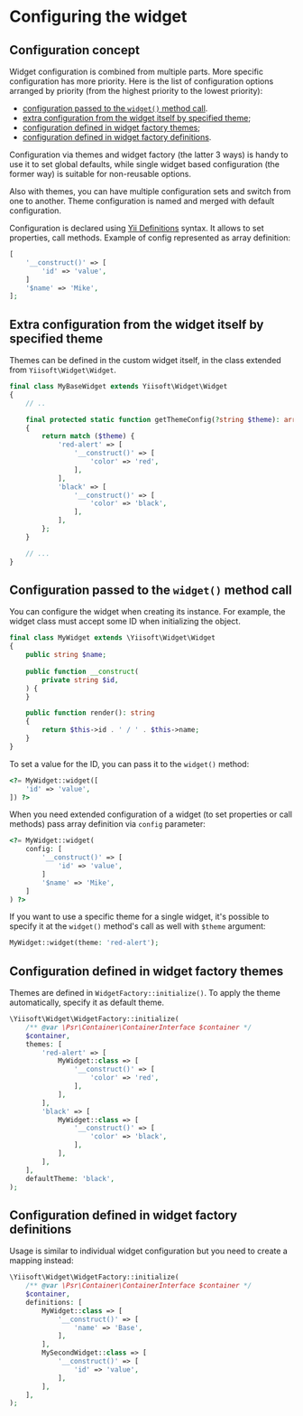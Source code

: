 # Configuring the widget

## Configuration concept

Widget configuration is combined from multiple parts. More specific configuration has more priority. Here is the list of
configuration options arranged by priority (from the highest priority to the lowest priority):

- [configuration passed to the `widget()` method call](#configuration-passed-to-the-widget-method-call).
- [extra configuration from the widget itself by specified theme](#extra-configuration-from-the-widget-itself-by-specified-theme);
- [configuration defined in widget factory themes](#configuration-defined-in-widget-factory-themes);
- [configuration defined in widget factory definitions](#configuration-defined-in-widget-factory-definitions).

Configuration via themes and widget factory (the latter 3 ways) is handy to use it to set global defaults, while single 
widget based configuration (the former way) is suitable for non-reusable options.

Also with themes, you can have multiple configuration sets and switch from one to another. Theme configuration is named
and merged with default configuration.

Configuration is declared using [Yii Definitions](https://github.com/yiisoft/definitions) syntax. It 
allows to set properties, call methods. Example of config represented as array definition:

```php
[
    '__construct()' => [
        'id' => 'value',
    ]
    '$name' => 'Mike',
];
```

## Extra configuration from the widget itself by specified theme

Themes can be defined in the custom widget itself, in the class extended from `Yiisoft\Widget\Widget`.

```php
final class MyBaseWidget extends Yiisoft\Widget\Widget
{
    // ..

    final protected static function getThemeConfig(?string $theme): array
    {
        return match ($theme) {
            'red-alert' => [
                '__construct()' => [
                    'color' => 'red',
                ],
            ],
            'black' => [
                '__construct()' => [
                    'color' => 'black',
                ],
            ],
        };
    }

    // ...
}
```

## Configuration passed to the `widget()` method call

You can configure the widget when creating its instance. For example, the widget class must accept some ID when
initializing the object.

```php
final class MyWidget extends \Yiisoft\Widget\Widget
{
    public string $name;
    
    public function __construct(
        private string $id,
    ) {
    }

    public function render(): string
    {
        return $this->id . ' / ' . $this->name;
    }
}
```

To set a value for the ID, you can pass it to the `widget()` method:

```php
<?= MyWidget::widget([
    'id' => 'value',
]) ?>
```

When you need extended configuration of a widget (to set properties or call methods) pass array definition via `config`
parameter:

```php
<?= MyWidget::widget(
    config: [
        '__construct()' => [
            'id' => 'value',
        ]
        '$name' => 'Mike',
    ]
) ?>
```

If you want to use a specific theme for a single widget, it's possible to specify it at the `widget()` method's call as 
well with `$theme` argument:

```php
MyWidget::widget(theme: 'red-alert');
```

## Configuration defined in widget factory themes

Themes are defined in `WidgetFactory::initialize()`. To apply the theme automatically, specify it as default theme.

```php
\Yiisoft\Widget\WidgetFactory::initialize(
    /** @var \Psr\Container\ContainerInterface $container */
    $container,
    themes: [
        'red-alert' => [
            MyWidget::class => [
                '__construct()' => [
                    'color' => 'red',
                ],
            ],
        ],
        'black' => [
            MyWidget::class => [
                '__construct()' => [
                    'color' => 'black',
                ],
            ],
        ],
    ],
    defaultTheme: 'black',
);
```

## Configuration defined in widget factory definitions

Usage is similar to individual widget configuration but you need to create a mapping instead:  

```php
\Yiisoft\Widget\WidgetFactory::initialize(
    /** @var \Psr\Container\ContainerInterface $container */
    $container,
    definitions: [
        MyWidget::class => [
            '__construct()' => [
                'name' => 'Base',
            ],
        ],
        MySecondWidget::class => [
            '__construct()' => [
                'id' => 'value',
            ],
        ],
    ],
);
```
